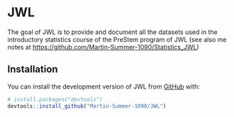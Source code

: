 
<!-- README.md is generated from README.Rmd. Please edit that file -->

# JWL

The goal of JWL is to provide and document all the datasets used in the
introductory statistics course of the PreStem program of JWL (see also
me notes at <https://github.com/Martin-Summer-1090/Statistics_JWL>)

## Installation

You can install the development version of JWL from
[GitHub](https://github.com/) with:

``` r
# install.packages("devtools")
devtools::install_github("Martin-Summer-1090/JWL")
```
